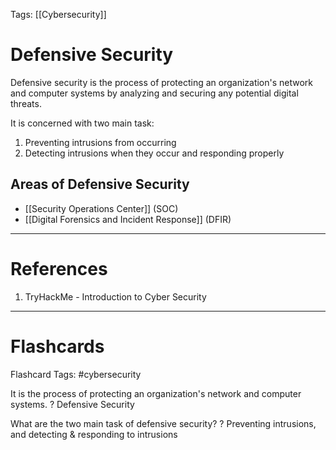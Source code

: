 Tags: [[Cybersecurity]]
# Defensive Security

Defensive security is the process of protecting an organization's network and computer systems by analyzing and securing any potential digital threats.

It is concerned with two main task:
1. Preventing intrusions from occurring
2. Detecting intrusions when they occur and responding properly

## Areas of Defensive Security

- [[Security Operations Center]] (SOC)
- [[Digital Forensics and Incident Response]] (DFIR)

---
# References

1. TryHackMe - Introduction to Cyber Security

---
# Flashcards

Flashcard Tags: #cybersecurity 

It is the process of protecting an organization's network and computer systems.
?
Defensive Security
<!--SR:!2024-05-10,2,190-->

What are the two main task of defensive security?
?
Preventing intrusions, and detecting & responding to intrusions
<!--SR:!2024-05-09,7,250-->